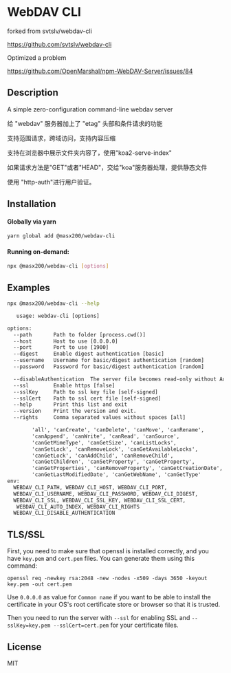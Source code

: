 # WebDAV CLI

forked from svtslv/webdav-cli

https://github.com/svtslv/webdav-cli

Optimized a problem

https://github.com/OpenMarshal/npm-WebDAV-Server/issues/84

## Description

A simple zero-configuration command-line webdav server

给 "webdav" 服务器加上了 "etag" 头部和条件请求的功能

支持范围请求，跨域访问，支持内容压缩

支持在浏览器中展示文件夹内容了，使用"koa2-serve-index"

如果请求方法是"GET"或者"HEAD"，交给"koa"服务器处理，提供静态文件

使用 "http-auth"进行用户验证。

## Installation

#### Globally via yarn

```bash
yarn global add @masx200/webdav-cli
```

#### Running on-demand:

```bash
npx @masx200/webdav-cli [options]
```

## Examples

```bash
npx @masx200/webdav-cli --help
```

```txt
   usage: webdav-cli [options]

options:
  --path       Path to folder [process.cwd()]
  --host       Host to use [0.0.0.0]
  --port       Port to use [1900]
  --digest     Enable digest authentication [basic]
  --username   Username for basic/digest authentication [random]
  --password   Password for basic/digest authentication [random]

  --disableAuthentication  The server file becomes read-only without Authentication.[false]
  --ssl        Enable https [false]
  --sslKey     Path to ssl key file [self-signed]
  --sslCert    Path to ssl cert file [self-signed]
  --help       Print this list and exit
  --version    Print the version and exit.
  --rights     Comma separated values without spaces [all]

        'all', 'canCreate', 'canDelete', 'canMove', 'canRename',
        'canAppend', 'canWrite', 'canRead', 'canSource',
        'canGetMimeType', 'canGetSize', 'canListLocks',
        'canSetLock', 'canRemoveLock', 'canGetAvailableLocks',
        'canGetLock', 'canAddChild', 'canRemoveChild',
        'canGetChildren', 'canSetProperty', 'canGetProperty',
        'canGetProperties', 'canRemoveProperty', 'canGetCreationDate',
        'canGetLastModifiedDate', 'canGetWebName', 'canGetType'
env:
  WEBDAV_CLI_PATH, WEBDAV_CLI_HOST, WEBDAV_CLI_PORT,
  WEBDAV_CLI_USERNAME, WEBDAV_CLI_PASSWORD, WEBDAV_CLI_DIGEST,
  WEBDAV_CLI_SSL, WEBDAV_CLI_SSL_KEY, WEBDAV_CLI_SSL_CERT,
   WEBDAV_CLI_AUTO_INDEX, WEBDAV_CLI_RIGHTS
  WEBDAV_CLI_DISABLE_AUTHENTICATION
```

## TLS/SSL

First, you need to make sure that openssl is installed correctly, and you have `key.pem` and `cert.pem` files. You can generate them using this command:

```shell
openssl req -newkey rsa:2048 -new -nodes -x509 -days 3650 -keyout key.pem -out cert.pem
```

Use `0.0.0.0` as value for `Common name` if you want to be able to install the certificate in your OS's root certificate store or browser so that it is trusted.

Then you need to run the server with `--ssl` for enabling SSL and `--sslKey=key.pem --sslCert=cert.pem` for your certificate files.

## License

MIT
